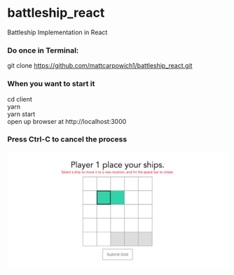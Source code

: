 # battleship_react
Battleship Implementation in React

### Do once in Terminal: 
git clone https://github.com/mattcarpowich1/battleship_react.git

### When you want to start it
cd client  
yarn  
yarn start  
open up browser at http://localhost:3000

### Press Ctrl-C to cancel the process

![ShipSelect](https://raw.githubusercontent.com/mattcarpowich1/battleship_react/master/ShipSelect.png)

